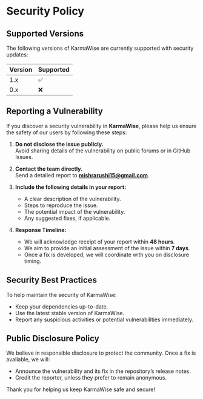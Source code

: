 # Security Policy

## Supported Versions

The following versions of KarmaWise are currently supported with security updates:

| Version | Supported          |
|---------|--------------------|
| 1.x     | ✅                |
| 0.x     | ❌                |

## Reporting a Vulnerability

If you discover a security vulnerability in **KarmaWise**, please help us ensure the safety of our users by following these steps:

1. **Do not disclose the issue publicly.**  
   Avoid sharing details of the vulnerability on public forums or in GitHub Issues.

2. **Contact the team directly.**  
   Send a detailed report to **mishrarushi15@gmail.com**.

3. **Include the following details in your report:**  
   - A clear description of the vulnerability.
   - Steps to reproduce the issue.
   - The potential impact of the vulnerability.
   - Any suggested fixes, if applicable.

4. **Response Timeline:**  
   - We will acknowledge receipt of your report within **48 hours**.
   - We aim to provide an initial assessment of the issue within **7 days**.
   - Once a fix is developed, we will coordinate with you on disclosure timing.

## Security Best Practices

To help maintain the security of KarmaWise:
- Keep your dependencies up-to-date.
- Use the latest stable version of KarmaWise.
- Report any suspicious activities or potential vulnerabilities immediately.

## Public Disclosure Policy

We believe in responsible disclosure to protect the community. Once a fix is available, we will:
- Announce the vulnerability and its fix in the repository’s release notes.
- Credit the reporter, unless they prefer to remain anonymous.

Thank you for helping us keep KarmaWise safe and secure!
